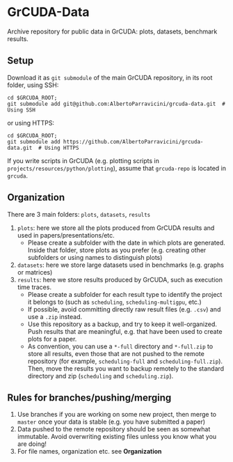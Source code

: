 # GrCUDA-Data

Archive repository for public data in GrCUDA: plots, datasets, benchmark results.

## Setup

Download it as `git submodule` of the main GrCUDA repository, in its root folder, using SSH:
```
cd $GRCUDA_ROOT;
git submodule add git@github.com:AlbertoParravicini/grcuda-data.git  # Using SSH
```
or using HTTPS:
```
cd $GRCUDA_ROOT;
git submodule add https://github.com/AlbertoParravicini/grcuda-data.git  # Using HTTPS
```

If you write scripts in GrCUDA (e.g. plotting scripts in `projects/resources/python/plotting`), assume that `grcuda-repo` is located in `grcuda`.

## Organization

There are 3 main folders: `plots`, `datasets`, `results`

1. `plots`: here we store all the plots produced from GrCUDA results and used in papers/presentations/etc. 
    * Please create a subfolder with the date in which plots are generated. Inside that folder, store plots as you prefer (e.g. creating other subfolders or using names to distinguish plots)
2. `datasets`: here we store large datasets used in benchmarks (e.g. graphs or matrices)
3. `results`: here we store results produced by GrCUDA, such as execution time traces. 
    * Please create a subfolder for each result type to identify the project it belongs to (such as `scheduling`, `scheduling-multigpu`, etc.)
    * If possible, avoid committing directly raw result files (e.g. `.csv`) and use a `.zip` instead.
    * Use this repository as a backup, and try to keep it well-organized. Push results that are meaningful, e.g. that have been used to create plots for a paper.
    * As convention, you can use a `*-full` directory and `*-full.zip` to store all results, even those that are not pushed to the remote repository (for example, `scheduling-full` and `scheduling-full.zip`). Then, move the results you want to backup remotely to the standard directory and zip (`scheduling` and `scheduling.zip`).

## Rules for branches/pushing/merging
1. Use branches if you are working on some new project, then merge to `master` once your data is stable (e.g. you have submitted a paper)
2. Data pushed to the remote repository should be seen as somewhat immutable. Avoid overwriting existing files unless you know what you are doing!
3. For file names, organization etc. see **Organization**